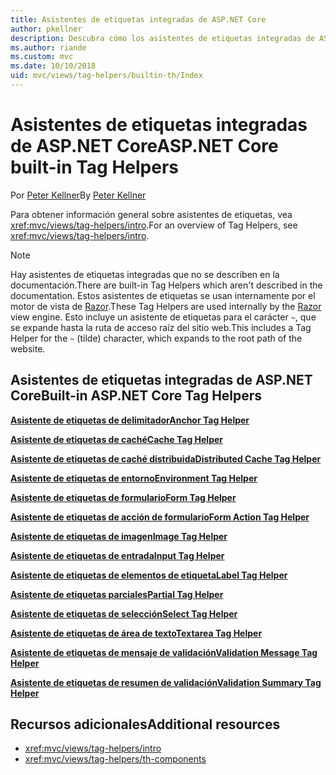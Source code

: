 ```yaml
---
title: Asistentes de etiquetas integradas de ASP.NET Core
author: pkellner
description: Descubra cómo los asistentes de etiquetas integradas de ASP.NET Core le ayudan a mejorar su productividad.
ms.author: riande
ms.custom: mvc
ms.date: 10/10/2018
uid: mvc/views/tag-helpers/builtin-th/Index
---
```


# <a name="aspnet-core-built-in-tag-helpers"></a><span data-ttu-id="54835-103">Asistentes de etiquetas integradas de ASP.NET Core</span><span class="sxs-lookup"><span data-stu-id="54835-103">ASP.NET Core built-in Tag Helpers</span></span>

<span data-ttu-id="54835-104">Por [Peter Kellner](http://peterkellner.net)</span><span class="sxs-lookup"><span data-stu-id="54835-104">By [Peter Kellner](http://peterkellner.net)</span></span>

<span data-ttu-id="54835-105">Para obtener información general sobre asistentes de etiquetas, vea <xref:mvc/views/tag-helpers/intro>.</span><span class="sxs-lookup"><span data-stu-id="54835-105">For an overview of Tag Helpers, see <xref:mvc/views/tag-helpers/intro>.</span></span>

> [!NOTE]
> <span data-ttu-id="54835-106">Hay asistentes de etiquetas integradas que no se describen en la documentación.</span><span class="sxs-lookup"><span data-stu-id="54835-106">There are built-in Tag Helpers which aren't described in the documentation.</span></span> <span data-ttu-id="54835-107">Estos asistentes de etiquetas se usan internamente por el motor de vista de [Razor](xref:mvc/views/razor).</span><span class="sxs-lookup"><span data-stu-id="54835-107">These Tag Helpers are used internally by the [Razor](xref:mvc/views/razor) view engine.</span></span> <span data-ttu-id="54835-108">Esto incluye un asistente de etiquetas para el carácter `~`, que se expande hasta la ruta de acceso raíz del sitio web.</span><span class="sxs-lookup"><span data-stu-id="54835-108">This includes a Tag Helper for the `~` (tilde) character, which expands to the root path of the website.</span></span>

## <a name="built-in-aspnet-core-tag-helpers"></a><span data-ttu-id="54835-109">Asistentes de etiquetas integradas de ASP.NET Core</span><span class="sxs-lookup"><span data-stu-id="54835-109">Built-in ASP.NET Core Tag Helpers</span></span>

<span data-ttu-id="54835-110">**[Asistente de etiquetas de delimitador](xref:mvc/views/tag-helpers/builtin-th/anchor-tag-helper)**</span><span class="sxs-lookup"><span data-stu-id="54835-110">**[Anchor Tag Helper](xref:mvc/views/tag-helpers/builtin-th/anchor-tag-helper)**</span></span>

<span data-ttu-id="54835-111">**[Asistente de etiquetas de caché](xref:mvc/views/tag-helpers/builtin-th/cache-tag-helper)**</span><span class="sxs-lookup"><span data-stu-id="54835-111">**[Cache Tag Helper](xref:mvc/views/tag-helpers/builtin-th/cache-tag-helper)**</span></span>

<span data-ttu-id="54835-112">**[Asistente de etiquetas de caché distribuida](xref:mvc/views/tag-helpers/builtin-th/distributed-cache-tag-helper)**</span><span class="sxs-lookup"><span data-stu-id="54835-112">**[Distributed Cache Tag Helper](xref:mvc/views/tag-helpers/builtin-th/distributed-cache-tag-helper)**</span></span>

<span data-ttu-id="54835-113">**[Asistente de etiquetas de entorno](xref:mvc/views/tag-helpers/builtin-th/environment-tag-helper)**</span><span class="sxs-lookup"><span data-stu-id="54835-113">**[Environment Tag Helper](xref:mvc/views/tag-helpers/builtin-th/environment-tag-helper)**</span></span>

[comment]: **[FormActionTagHelper](xref:mvc/views/tag-helpers/builtin-th/form-action-tag-helper)**

<span data-ttu-id="54835-114">**[Asistente de etiquetas de formulario](xref:mvc/views/working-with-forms#the-form-tag-helper)**</span><span class="sxs-lookup"><span data-stu-id="54835-114">**[Form Tag Helper](xref:mvc/views/working-with-forms#the-form-tag-helper)**</span></span>

<span data-ttu-id="54835-115">**[Asistente de etiquetas de acción de formulario](xref:mvc/views/working-with-forms#the-form-action-tag-helper)**</span><span class="sxs-lookup"><span data-stu-id="54835-115">**[Form Action Tag Helper](xref:mvc/views/working-with-forms#the-form-action-tag-helper)**</span></span>

<span data-ttu-id="54835-116">**[Asistente de etiquetas de imagen](xref:mvc/views/tag-helpers/builtin-th/image-tag-helper)**</span><span class="sxs-lookup"><span data-stu-id="54835-116">**[Image Tag Helper](xref:mvc/views/tag-helpers/builtin-th/image-tag-helper)**</span></span>

<span data-ttu-id="54835-117">**[Asistente de etiquetas de entrada](xref:mvc/views/working-with-forms#the-input-tag-helper)**</span><span class="sxs-lookup"><span data-stu-id="54835-117">**[Input Tag Helper](xref:mvc/views/working-with-forms#the-input-tag-helper)**</span></span>

<span data-ttu-id="54835-118">**[Asistente de etiquetas de elementos de etiqueta](xref:mvc/views/working-with-forms#the-label-tag-helper)**</span><span class="sxs-lookup"><span data-stu-id="54835-118">**[Label Tag Helper](xref:mvc/views/working-with-forms#the-label-tag-helper)**</span></span>

[comment]: **[LinkTagHelper](xref:mvc/views/tag-helpers/builtin-th/link-tag-helper)**

[comment]: **[OptionTagHelper](xref:mvc/views/tag-helpers/builtin-th/option-tag-helper)**

[comment]: **[ScriptTagHelper](xref:mvc/views/tag-helpers/builtin-th/script-tag-helper)**

<span data-ttu-id="54835-119">**[Asistente de etiquetas parciales](xref:mvc/views/tag-helpers/builtin-th/partial-tag-helper)**</span><span class="sxs-lookup"><span data-stu-id="54835-119">**[Partial Tag Helper](xref:mvc/views/tag-helpers/builtin-th/partial-tag-helper)**</span></span>

<span data-ttu-id="54835-120">**[Asistente de etiquetas de selección](xref:mvc/views/working-with-forms#the-select-tag-helper)**</span><span class="sxs-lookup"><span data-stu-id="54835-120">**[Select Tag Helper](xref:mvc/views/working-with-forms#the-select-tag-helper)**</span></span>

<span data-ttu-id="54835-121">**[Asistente de etiquetas de área de texto](xref:mvc/views/working-with-forms#the-textarea-tag-helper)**</span><span class="sxs-lookup"><span data-stu-id="54835-121">**[Textarea Tag Helper](xref:mvc/views/working-with-forms#the-textarea-tag-helper)**</span></span>

<span data-ttu-id="54835-122">**[Asistente de etiquetas de mensaje de validación](xref:mvc/views/working-with-forms#the-validation-message-tag-helper)**</span><span class="sxs-lookup"><span data-stu-id="54835-122">**[Validation Message Tag Helper](xref:mvc/views/working-with-forms#the-validation-message-tag-helper)**</span></span>

<span data-ttu-id="54835-123">**[Asistente de etiquetas de resumen de validación](xref:mvc/views/working-with-forms#the-validation-summary-tag-helper)**</span><span class="sxs-lookup"><span data-stu-id="54835-123">**[Validation Summary Tag Helper](xref:mvc/views/working-with-forms#the-validation-summary-tag-helper)**</span></span>

## <a name="additional-resources"></a><span data-ttu-id="54835-124">Recursos adicionales</span><span class="sxs-lookup"><span data-stu-id="54835-124">Additional resources</span></span>

* <xref:mvc/views/tag-helpers/intro>
* <xref:mvc/views/tag-helpers/th-components>

